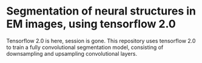# Segmentation of neural structures in EM images, using tensorflow 2.0

Tensorflow 2.0 is here, session is gone. This repository uses tensorflow 2.0 to train a fully convolutional segmentation model, consisting of downsampling and upsampling convolutional layers.
